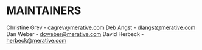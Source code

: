 # MAINTAINERS

Christine Grev - cagrev@merative.com
Deb Angst - dlangst@merative.com
Dan Weber - dcweber@merative.com
David Herbeck - herbeck@merative.com

